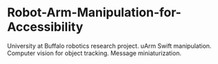 # Robot-Arm-Manipulation-for-Accessibility
University at Buffalo robotics research project. uArm Swift manipulation. Computer vision for object tracking. Message miniaturization. 
